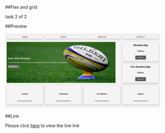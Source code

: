 ##Flex and grid 

task 2 of 2

##Preview

![](./images/Screenshot%20from%202022-10-16%2008-12-05.png)

##Link

Please click [here](https://sami-wafula.github.io/flex_and_grid_2/) to view the live link